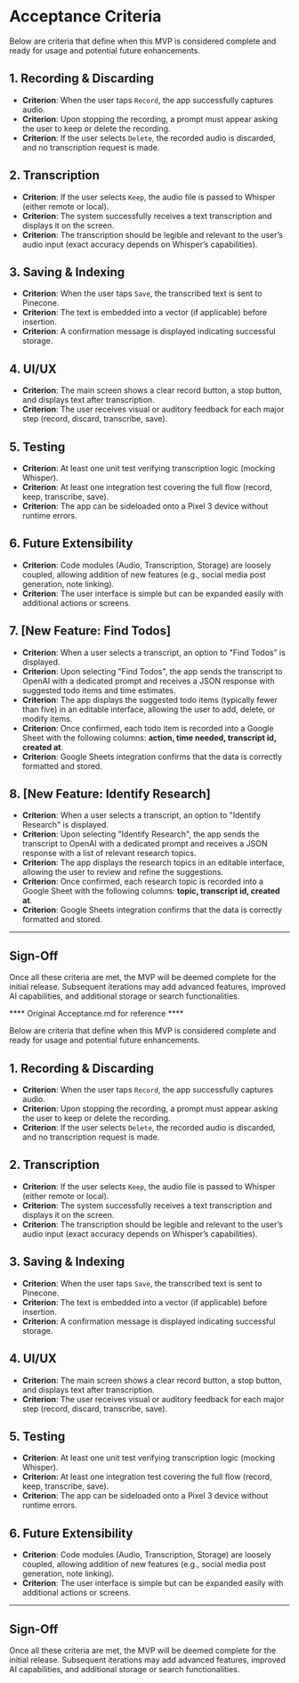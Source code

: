 # Acceptance Criteria

Below are criteria that define when this MVP is considered complete and ready for usage and potential future enhancements.

## 1. Recording & Discarding
- **Criterion**: When the user taps `Record`, the app successfully captures audio.
- **Criterion**: Upon stopping the recording, a prompt must appear asking the user to keep or delete the recording.
- **Criterion**: If the user selects `Delete`, the recorded audio is discarded, and no transcription request is made.

## 2. Transcription
- **Criterion**: If the user selects `Keep`, the audio file is passed to Whisper (either remote or local).
- **Criterion**: The system successfully receives a text transcription and displays it on the screen.
- **Criterion**: The transcription should be legible and relevant to the user’s audio input (exact accuracy depends on Whisper’s capabilities).

## 3. Saving & Indexing
- **Criterion**: When the user taps `Save`, the transcribed text is sent to Pinecone.
- **Criterion**: The text is embedded into a vector (if applicable) before insertion.
- **Criterion**: A confirmation message is displayed indicating successful storage.

## 4. UI/UX
- **Criterion**: The main screen shows a clear record button, a stop button, and displays text after transcription.
- **Criterion**: The user receives visual or auditory feedback for each major step (record, discard, transcribe, save).

## 5. Testing
- **Criterion**: At least one unit test verifying transcription logic (mocking Whisper).
- **Criterion**: At least one integration test covering the full flow (record, keep, transcribe, save).
- **Criterion**: The app can be sideloaded onto a Pixel 3 device without runtime errors.

## 6. Future Extensibility
- **Criterion**: Code modules (Audio, Transcription, Storage) are loosely coupled, allowing addition of new features (e.g., social media post generation, note linking).
- **Criterion**: The user interface is simple but can be expanded easily with additional actions or screens.

## 7. [New Feature: Find Todos]
- **Criterion**: When a user selects a transcript, an option to "Find Todos" is displayed.
- **Criterion**: Upon selecting "Find Todos", the app sends the transcript to OpenAI with a dedicated prompt and receives a JSON response with suggested todo items and time estimates.
- **Criterion**: The app displays the suggested todo items (typically fewer than five) in an editable interface, allowing the user to add, delete, or modify items.
- **Criterion**: Once confirmed, each todo item is recorded into a Google Sheet with the following columns: **action, time needed, transcript id, created at**.
- **Criterion**: Google Sheets integration confirms that the data is correctly formatted and stored.

## 8. [New Feature: Identify Research]
- **Criterion**: When a user selects a transcript, an option to "Identify Research" is displayed.
- **Criterion**: Upon selecting "Identify Research", the app sends the transcript to OpenAI with a dedicated prompt and receives a JSON response with a list of relevant research topics.
- **Criterion**: The app displays the research topics in an editable interface, allowing the user to review and refine the suggestions.
- **Criterion**: Once confirmed, each research topic is recorded into a Google Sheet with the following columns: **topic, transcript id, created at**.
- **Criterion**: Google Sheets integration confirms that the data is correctly formatted and stored.

---

## Sign-Off
Once all these criteria are met, the MVP will be deemed complete for the initial release. Subsequent iterations may add advanced features, improved AI capabilities, and additional storage or search functionalities.

**** Original Acceptance.md for reference ****


Below are criteria that define when this MVP is considered complete and ready for usage and potential future enhancements.

## 1. Recording & Discarding
- **Criterion**: When the user taps `Record`, the app successfully captures audio.
- **Criterion**: Upon stopping the recording, a prompt must appear asking the user to keep or delete the recording.
- **Criterion**: If the user selects `Delete`, the recorded audio is discarded, and no transcription request is made.

## 2. Transcription
- **Criterion**: If the user selects `Keep`, the audio file is passed to Whisper (either remote or local).
- **Criterion**: The system successfully receives a text transcription and displays it on the screen.
- **Criterion**: The transcription should be legible and relevant to the user’s audio input (exact accuracy depends on Whisper’s capabilities).

## 3. Saving & Indexing
- **Criterion**: When the user taps `Save`, the transcribed text is sent to Pinecone.
- **Criterion**: The text is embedded into a vector (if applicable) before insertion.
- **Criterion**: A confirmation message is displayed indicating successful storage.

## 4. UI/UX
- **Criterion**: The main screen shows a clear record button, a stop button, and displays text after transcription.
- **Criterion**: The user receives visual or auditory feedback for each major step (record, discard, transcribe, save).

## 5. Testing
- **Criterion**: At least one unit test verifying transcription logic (mocking Whisper).
- **Criterion**: At least one integration test covering the full flow (record, keep, transcribe, save).
- **Criterion**: The app can be sideloaded onto a Pixel 3 device without runtime errors.

## 6. Future Extensibility
- **Criterion**: Code modules (Audio, Transcription, Storage) are loosely coupled, allowing addition of new features (e.g., social media post generation, note linking).
- **Criterion**: The user interface is simple but can be expanded easily with additional actions or screens.

---

## Sign-Off
Once all these criteria are met, the MVP will be deemed complete for the initial release. Subsequent iterations may add advanced features, improved AI capabilities, and additional storage or search functionalities.